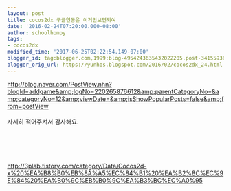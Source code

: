 ```yaml
---
layout: post
title: cocos2dx 구글연동은 이거만보면되여
date: '2016-02-24T07:20:00.000-08:00'
author: schoolhompy
tags:
- cocos2dx
modified_time: '2017-06-25T02:22:54.149-07:00'
blogger_id: tag:blogger.com,1999:blog-4954243635432022205.post-3415593840613032557
blogger_orig_url: https://yunhos.blogspot.com/2016/02/cocos2dx_24.html
---
```


http://blog.naver.com/PostView.nhn?blogId=addgame&amp;logNo=220265876612&amp;parentCategoryNo=&amp;categoryNo=12&amp;viewDate=&amp;isShowPopularPosts=false&amp;from=postView<br/><br/>자세히 적어주셔서 감사해요.<br/><br/>&nbsp;<br/><br/>&nbsp;<br/><br/>http://3plab.tistory.com/category/Data/Cocos2d-x%20%EA%B8%B0%EB%8A%A5%EC%84%B1%20%EA%B2%8C%EC%9E%84%20%EA%B0%9C%EB%B0%9C%EA%B3%BC%EC%A0%95<br/><br/>&nbsp;